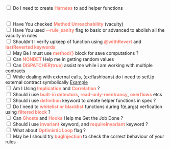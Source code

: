 <head>
    <style>
        b {
            color:salmon;
          }
    </style>
</head>

<input type="checkbox"> Do I need to create <b>Harness</b> to add helper functions

<br>
<input type="checkbox"> Have You checked <b>Method Unreachability</b> (vacuity)

<br>
<input type="checkbox"> Have You used <b>--rule_sanity</b> flag to basic or advanced to abolish all the vacuity in rules


<br>
<input type="checkbox"> Shouldn't I verify upkeep of function using <b>@withRevert</b> and <b>lastReverted keywords</b>

<br>
<input type="checkbox"> May Be I must use <b>method{}</b> block for save computations ?

<br>
<input type="checkbox"> Can <b>NONDET</b> Help me in getting random values

<br>
<input type="checkbox"> Can <b>DISPATCHER(true)</b> assist me while i am working with multiple contracts
<br>
<input type="checkbox"> While dealing with external calls, (ex:flashloans) do i need to setUp external contract symbolically
<a href="https://github.com/Certora/Tutorials/blob/michael/ethcc/EthCC/LiquidityPool/SymbolicFlashLoanReceiver.sol#L13">Example</a>

<br>
<input type="checkbox"> Am I Using <b>Implication</b> and <b>Correlation</b> ?

<br>
<input type="checkbox"> Should i use <b>built-in detectors</b>, <b>read-only-reentrancy</b>, <b>overflows</b> etcs

<br>
<input type="checkbox"> Should i use <b>definition</b> keyword to create helper functions in spec ?

<br>
<input type="checkbox"> Do I need to <b>whitelist or blacklist</b> functions during f(e,args) verfication using <b>filtered block</b> ?

<br>
<input type="checkbox"> Can <b>Ghosts</b> and <b>Hooks</b> Help me Get the Job Done ?

<br>
<input type="checkbox"> Should i use <b>invariant</b> keyword, and <b>requireInvariant</b> keyword ?

<br>
<input type="checkbox"> What about <b>Optimistic Loop</b> flag ?

<br>
<input type="checkbox"> May be I should try <b>bugInjection </b> to check the correct behaviour of your rules
